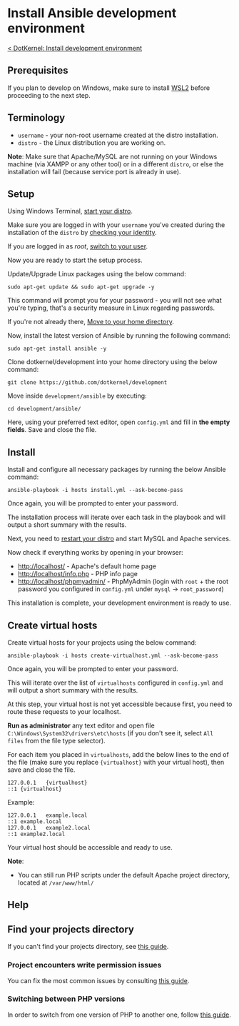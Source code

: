 # Install Ansible development environment

[< DotKernel: Install development environment](../README.md)


## Prerequisites
If you plan to develop on Windows, make sure to install [WSL2](/ansible/wsl/README.md) before proceeding to the next step.


## Terminology
* `username` - your non-root username created at the distro installation.
* `distro` - the Linux distribution you are working on.


**Note**:
Make sure that Apache/MySQL are not running on your Windows machine (via XAMPP or any other tool) or in a different `distro`, or else the installation will fail (because service port is already in use).


## Setup
Using Windows Terminal, [start your distro](wsl/README.md#start-distro).

Make sure you are logged in with your `username` you've created during the installation of the `distro` by [checking your identity](wsl/README.md#check-identity).

If you are logged in as _root_, [switch to your user](wsl/README.md#switch-from-root-to-your-username).

Now you are ready to start the setup process.

Update/Upgrade Linux packages using the below command:

    sudo apt-get update && sudo apt-get upgrade -y

This command will prompt you for your password - you will not see what you're typing, that's a security measure in Linux regarding passwords.

If you're not already there, [Move to your home directory](HELP.md#move-to-your-home-directory).

Now, install the latest version of Ansible by running the following command:

    sudo apt-get install ansible -y

Clone dotkernel/development into your home directory using the below command:

    git clone https://github.com/dotkernel/development

Move inside `development/ansible` by executing:

    cd development/ansible/

Here, using your preferred text editor, open `config.yml` and fill in **the empty fields**. Save and close the file.


## Install
Install and configure all necessary packages by running the below Ansible command:

    ansible-playbook -i hosts install.yml --ask-become-pass

Once again, you will be prompted to enter your password.

The installation process will iterate over each task in the playbook and will output a short summary with the results.

Next, you need to [restart your distro](wsl/README.md#restart-distro) and start MySQL and Apache services.

Now check if everything works by opening in your browser:
* [http://localhost/](http://localhost/) - Apache's default home page
* [http://localhost/info.php](http://localhost/info.php) - PHP info page
* [http://localhost/phpmyadmin/](http://localhost/phpmyadmin/) - PhpMyAdmin (login with `root` + the root password you configured in `config.yml` under `mysql` -> `root_password`)

This installation is complete, your development environment is ready to use.


## Create virtual hosts
Create virtual hosts for your projects using the below command:

    ansible-playbook -i hosts create-virtualhost.yml --ask-become-pass

Once again, you will be prompted to enter your password.

This will iterate over the list of `virtualhosts` configured in `config.yml` and will output a short summary with the results.

At this step, your virtual host is not yet accessible because first, you need to route these requests to your localhost.

**Run as administrator** any text editor and open file `C:\Windows\System32\drivers\etc\hosts` (if you don't see it, select `All files` from the file type selector).

For each item you placed in `virtualhosts`, add the below lines to the end of the file (make sure you replace `{virtualhost}` with your virtual host), then save and close the file.

    127.0.0.1	{virtualhost}
    ::1	{virtualhost}
Example:

    127.0.0.1	example.local
    ::1	example.local
    127.0.0.1	example2.local
    ::1	example2.local

Your virtual host should be accessible and ready to use.

**Note**:
* You can still run PHP scripts under the default Apache project directory, located at `/var/www/html/`


## Help

## Find your projects directory
If you can't find your projects directory, see [this guide](HELP.md#move-to-your-home-directory).

### Project encounters write permission issues
You can fix the most common issues by consulting [this guide](HELP.md#fix-common-permission-issues).

### Switching between PHP versions
In order to switch from one version of PHP to another one, follow [this guide](HELP.md#switch-from-php74-to-php-81).
